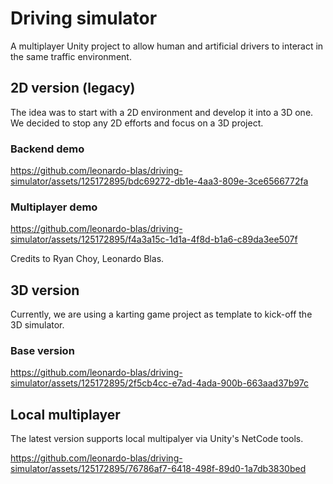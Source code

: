 # Driving simulator
A multiplayer Unity project to allow human and artificial drivers to interact in the same traffic environment.

## 2D version (legacy)
The idea was to start with a 2D environment and develop it into a 3D one. We decided to stop any 2D efforts and focus on a 3D project.

### Backend demo
https://github.com/leonardo-blas/driving-simulator/assets/125172895/bdc69272-db1e-4aa3-809e-3ce6566772fa


### Multiplayer demo
https://github.com/leonardo-blas/driving-simulator/assets/125172895/f4a3a15c-1d1a-4f8d-b1a6-c89da3ee507f

Credits to Ryan Choy, Leonardo Blas.

## 3D version
Currently, we are using a karting game project as template to kick-off the 3D simulator.

### Base version
https://github.com/leonardo-blas/driving-simulator/assets/125172895/2f5cb4cc-e7ad-4ada-900b-663aad37b97c

## Local multiplayer
The latest version supports local multipalyer via Unity's NetCode tools.

https://github.com/leonardo-blas/driving-simulator/assets/125172895/76786af7-6418-498f-89d0-1a7db3830bed
